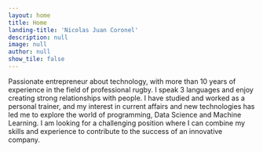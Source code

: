 ```yaml
---
layout: home
title: Home
landing-title: 'Nicolas Juan Coronel'
description: null
image: null
author: null
show_tile: false
---
```


Passionate entrepreneur about technology, with more than 10 years of experience in the field of professional rugby.
I speak 3 languages and enjoy creating strong relationships with people. I have studied and worked as a personal trainer, and my interest in current affairs and new technologies has led me to explore the world of programming, Data Science and Machine Learning.
I am looking for a challenging position where I can combine my skills and experience to contribute to the success of an innovative company.
